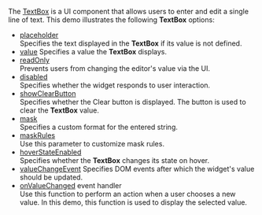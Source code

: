 The [TextBox](/Documentation/ApiReference/UI_Widgets/dxTextBox/) is a UI component that allows users to enter and edit a single line of text. This demo illustrates the following  **TextBox** options:

- [placeholder](/Documentation/ApiReference/UI_Widgets/dxTextBox/Configuration/#placeholder)       
Specifies the text displayed in the **TextBox** if its value is not defined.
- [value](/Documentation/ApiReference/UI_Widgets/dxTextBox/Configuration/#value) 
Specifies a value the **TextBox** displays.
- [readOnly](/Documentation/ApiReference/UI_Widgets/dxTextBox/Configuration/#readOnly)     
Prevents users from changing the editor's value via the UI.
- [disabled](/Documentation/ApiReference/UI_Widgets/dxTextBox/Configuration/#disabled)        
Specifies whether the widget responds to user interaction.
- [showClearButton](/Documentation/ApiReference/UI_Widgets/dxTextBox/Configuration/#showClearButton)        
Specifies whether the Clear button is displayed. The button is used to clear the **TextBox** value.
- [mask](/Documentation/ApiReference/UI_Widgets/dxTextBox/Configuration/#mask)        
Specifies a custom format for the entered string.
- [maskRules](/Documentation/ApiReference/UI_Widgets/dxTextBox/Configuration/#maskRules)        
Use this parameter to customize mask rules.
- [hoverStateEnabled](/Documentation/ApiReference/UI_Widgets/dxTextBox/Configuration/#hoverStateEnabled)        
Specifies whether the **TextBox** changes its state on hover.
- [valueChangeEvent](/Documentation/ApiReference/UI_Widgets/dxTextBox/Configuration/#valueChangeEvent) 
Specifies DOM events after which the widget's value should be updated.
- [onValueChanged](/Documentation/ApiReference/UI_Widgets/dxTextBox/Configuration/#onValueChanged) event handler      
Use this function to perform an action when a user chooses a new value. In this demo, this function is used to display the selected value.